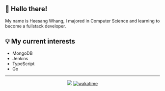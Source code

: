 ## 👋 Hello there!
 My name is Heesang Whang, I majored in Computer Science and learning to become a fullstack developer.
 
## 💡 My current interests

- MongoDB
- Jenkins
- TypeScript
- Go

___
  <div align=center>
 
  [![](https://hits.seeyoufarm.com/api/count/incr/badge.svg?url=https%3A%2F%2Fgithub.com%2Fhwhang0917)](https://hits.seeyoufarm.com)
  [![wakatime](https://wakatime.com/badge/user/fa40e415-9fa3-4a66-88b8-f50819bf5511.svg)](https://wakatime.com/@fa40e415-9fa3-4a66-88b8-f50819bf5511)
	
  </div>
